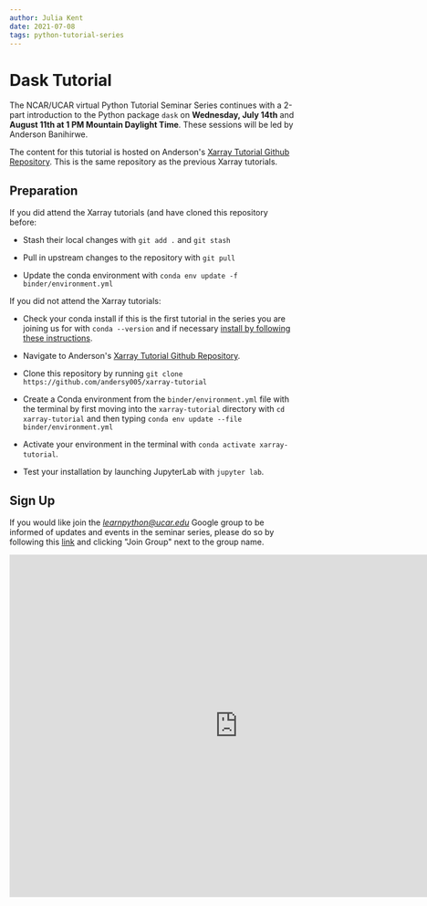 ```yaml
---
author: Julia Kent
date: 2021-07-08
tags: python-tutorial-series
---
```


# Dask Tutorial

The NCAR/UCAR virtual Python Tutorial Seminar Series continues with a 2-part introduction to the Python package `dask` on **Wednesday, July 14th** and **August 11th at 1 PM Mountain Daylight Time**. These sessions will be led by Anderson Banihirwe.

The content for this tutorial is hosted on Anderson's [Xarray Tutorial Github Repository](https://github.com/andersy005/xarray-tutorial). This is the same repository as the previous Xarray tutorials.

## Preparation

If you did attend the Xarray tutorials (and have cloned this repository before:

- Stash their local changes with `git add .` and `git stash`

- Pull in upstream changes to the repository with `git pull`

- Update the conda environment with `conda env update -f binder/environment.yml`

If you did not attend the Xarray tutorials:

- Check your conda install if this is the first tutorial in the series you are joining us for with `conda --version` and if necessary [install by following these instructions](https://docs.conda.io/en/latest/miniconda.html).

- Navigate to Anderson's [Xarray Tutorial Github Repository](https://github.com/andersy005/xarray-tutorial).

- Clone this repository by running `git clone https://github.com/andersy005/xarray-tutorial`

- Create a Conda environment from the `binder/environment.yml` file with the terminal by first moving into the `xarray-tutorial` directory with `cd xarray-tutorial` and then typing `conda env update --file binder/environment.yml`

- Activate your environment in the terminal with `conda activate xarray-tutorial`.

- Test your installation by launching JupyterLab with `jupyter lab`.

## Sign Up

If you would like join the *learnpython@ucar.edu* Google group to be informed of updates and events in the seminar series, please do so by following this [link](https://groups.google.com/a/ucar.edu/g/learnpython/about) and clicking "Join Group" next to the group name.

<iframe src="https://calendar.google.com/calendar/embed?src=c_krmtmqm6kb5u7ke6t5on9l0rus%40group.calendar.google.com" style="border: 0" width="800" height="600" frameborder="0" scrolling="no"></iframe>
